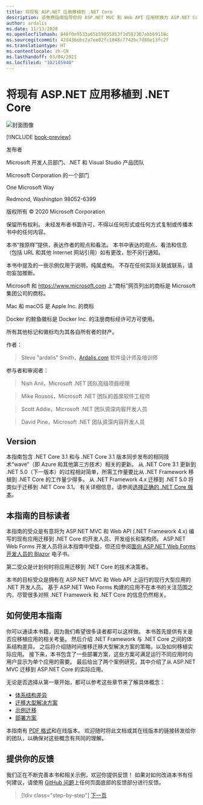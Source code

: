 ```yaml
---
title: 将现有 ASP.NET 应用移植到 .NET Core
description: 该免费指南指导你将 ASP.NET MVC 和 Web API 应用转换为 ASP.NET Core。
author: ardalis
ms.date: 11/13/2020
ms.openlocfilehash: 848f0e9533a65b59055853f1d502307abb69118c
ms.sourcegitcommit: 42d436ebc2a7ee02fc1848c7742bc7d80e13fc2f
ms.translationtype: HT
ms.contentlocale: zh-CN
ms.lasthandoff: 03/04/2021
ms.locfileid: "102105940"
---
```

# <a name="porting-existing-aspnet-apps-to-net-core"></a>将现有 ASP.NET 应用移植到 .NET Core

![封面图像](./media/index/porting-existing-aspnet-apps.png)

[!INCLUDE [book-preview](../../../includes/book-preview.md)]

发布者

Microsoft 开发人员部门、.NET 和 Visual Studio 产品团队

Microsoft Corporation 的一个部门

One Microsoft Way

Redmond, Washington 98052-6399

版权所有 &copy; 2020 Microsoft Corporation

保留所有权利。 未经发布者书面许可，不得以任何形式或任何方式复制或传播本书中的任何内容。

本书“按原样”提供，表达作者的观点和看法。 本书中表达的观点、看法和信息（包括 URL 和其他 Internet 网站引用）如有更改，恕不另行通知。

本书中提及的一些示例仅用于说明，纯属虚构。 不存在任何实际关联或联系，请勿妄加推断。

Microsoft 和 <https://www.microsoft.com> 上“商标”网页列出的商标是 Microsoft 集团公司的商标。

Mac 和 macOS 是 Apple Inc. 的商标

Docker 的鲸鱼徽标是 Docker Inc. 的注册商标经许可方可使用。

所有其他标记和徽标均为其各自所有者的财产。

作者：

> Steve "ardalis" Smith，[Ardalis.com](https://ardalis.com) 软件设计师及培训师

参与者和审阅者：

> Nish Anil，Microsoft .NET 团队高级项目经理 

> Mike Rousos，Microsoft .NET 团队的首席软件工程师

> Scott Addie，Microsoft .NET 团队资深内容开发人员

> David Pine，Microsoft .NET 团队资深内容开发人员

## <a name="version"></a>Version

本指南包含 .NET Core 3.1 和与 .NET Core 3.1 版本同步发布的相同技术“wave”（即 Azure 和其他第三方技术）相关的更新。 从 .NET Core 3.1 更新到 .NET 5.0（下一版本）的过程相对简单，所需工作量要比从 .NET Framework 移植到 .NET Core 的工作量少得多。 从 .NET Framework 4.x 迁移到 .NET 5.0 将类似于迁移到 .NET Core 3.1。 有关详细信息，请参阅[选择正确的 .NET Core 版本](choose-net-core-version.md)。

## <a name="who-should-use-this-guide"></a>本指南的目标读者

本指南的受众是有意将为 ASP.NET MVC 和 Web API (.NET Framework 4.x) 编写的现有应用迁移到 .NET Core 的开发人员、开发组长和架构师。 ASP.NET Web Forms 开发人员将从本指南中受益，但还应参阅[面向 ASP.NET Web Forms 开发人员的 Blazor](../blazor-for-web-forms-developers/index.md) 电子书。

第二受众是计划何时将应用迁移到 .NET Core 的技术决策者。

本书的目标受众是拥有在 ASP.NET MVC 和 Web API 上运行的现行大型应用的 .NET 开发人员。 基于 ASP.NET Web Forms 构建的应用不在本书的关注范围之内，尽管很多对照 .NET Framework 和 .NET Core 的信息仍然相关。

## <a name="how-you-can-use-this-guide"></a>如何使用本指南

你可以通读本书籍，因为我们希望很多读者都可以这样做。 本书首先提供有关是否应移植应用的相关考量。 然后介绍 .NET Framework 与 .NET Core 之间的体系结构差异。 之后将介绍随时间推移迁移大型解决方案的策略，以及如何移植实际应用。 接下来，本书包含了一些部署方案，这些方案可满足运行不同应用时向用户显示为单个应用的需要。 最后给出了两个案例研究，其中介绍了从 ASP.NET MVC 迁移到 ASP.NET Core 的实际应用。

无论是否选择从第一章开始，都可以参考这些章节来了解具体概念：

- [体系结构差异](architectural-differences.md)
- [迁移大型解决方案](migrate-large-solutions.md)
- [示例迁移](example-migration-eshop.md)
- [部署方案](deployment-scenarios.md)

本指南有 [PDF 格式](https://aka.ms/aspnet-porting-ebook)和在线版本。 欢迎随时将此文档或其在线版本的链接转发给你的团队，以确保对这些概念有共同的理解。

## <a name="send-your-feedback"></a>提供你的反馈

我们正在不断完善本书和相关示例，欢迎你提供反馈！ 如果对如何改进本书有任何建议，请使用 [GitHub 问题](https://github.com/dotnet/docs/issues)上任何页面底部的反馈部分进行反馈。

>[!div class="step-by-step"]
>[下一页](introduction.md)
